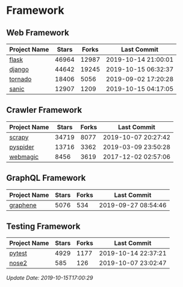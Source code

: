 # Framework

## Web Framework

| Project Name | Stars | Forks | Last Commit |
| ------------ | ----- | ----- | ----------- |
| [flask](https://github.com/pallets/flask) | 46964 | 12987 | 2019-10-14 21:00:01 |
| [django](https://github.com/django/django) | 44642 | 19245 | 2019-10-15 06:32:37 |
| [tornado](https://github.com/tornadoweb/tornado) | 18406 | 5056 | 2019-09-02 17:20:28 |
| [sanic](https://github.com/huge-success/sanic) | 12907 | 1209 | 2019-10-15 04:17:05 |

## Crawler Framework

| Project Name | Stars | Forks | Last Commit |
| ------------ | ----- | ----- | ----------- |
| [scrapy](https://github.com/scrapy/scrapy) | 34719 | 8077 | 2019-10-07 20:27:42 |
| [pyspider](https://github.com/binux/pyspider) | 13716 | 3362 | 2019-03-09 23:50:28 |
| [webmagic](https://github.com/code4craft/webmagic) | 8456 | 3619 | 2017-12-02 02:57:06 |

## GraphQL Framework

| Project Name | Stars | Forks | Last Commit |
| ------------ | ----- | ----- | ----------- |
| [graphene](https://github.com/graphql-python/graphene) | 5076 | 534 | 2019-09-27 08:54:46 |

## Testing Framework

| Project Name | Stars | Forks | Last Commit |
| ------------ | ----- | ----- | ----------- |
| [pytest](https://github.com/pytest-dev/pytest) | 4929 | 1177 | 2019-10-14 22:37:21 |
| [nose2](https://github.com/nose-devs/nose2) | 585 | 126 | 2019-10-07 23:02:47 |

*Update Date: 2019-10-15T17:00:29*